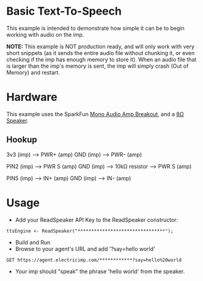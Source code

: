 Basic Text-To-Speech
====================
This example is intended to demonstrate how simple it can be to begin working with audio on the imp.

**NOTE:** This example is NOT production ready, and will only work with very short snippets (as it sends the entire audio file without chunking it, or even checking if the imp has enough memory to store it). When an audio file that is larger than the imp's memory is sent, the imp will simply crash (Out of Memory) and restart.

Hardware
========
This example uses the SparkFun [Mono Audio Amp Breakout](https://www.sparkfun.com/products/11044), and a [8Ω Speaker](https://www.sparkfun.com/products/9151).

Hookup
------
3v3 (imp) --> PWR+ (amp)
GND (imp) --> PWR- (amp)

PIN2 (imp) --> PWR S (amp)
GND (imp) --> 10kΩ resistor --> PWR S (amp)

PIN5 (imp) --> IN+ (amp)
GND (imp) --> IN- (amp)

Usage
=====

- Add your ReadSpeaker API Key to the ReadSpeaker constructor:
```
ttsEngine <- ReadSpeaker("********************************");
```
- Build and Run
- Browse to your agent's URL and add '?say=hello world'
```
GET https://agent.electricimp.com/************?say=hello%20world
```
- Your imp should "speak" the phrase 'hello world' from the speaker.

